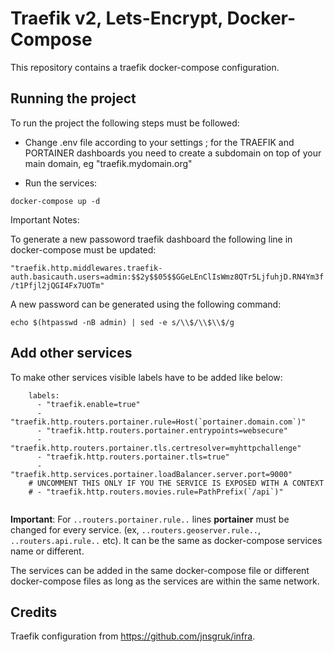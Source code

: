 
# Traefik v2, Lets-Encrypt, Docker-Compose
This repository contains a traefik docker-compose configuration.

## Running the project 

To run the project the following steps must be followed: 

- Change .env file according to your settings ; for the TRAEFIK and PORTAINER dashboards you need to create a subdomain on top of your main domain, eg "traefik.mydomain.org"

- Run the services:

```
docker-compose up -d
```

Important Notes: 

To generate a new passoword traefik dashboard the following line in docker-compose must be updated: 

``
"traefik.http.middlewares.traefik-auth.basicauth.users=admin:$$2y$$05$$GGeLEnClIsWmz8QTr5LjfuhjD.RN4Ym3f/t1Pfjl2jQGI4Fx7UOTm"
``

A new password can be generated using the following command: 

``` 
echo $(htpasswd -nB admin) | sed -e s/\\$/\\$\\$/g
```

## Add other services

To make other services visible labels have to be added like below: 

```
    labels:
      - "traefik.enable=true"
      - "traefik.http.routers.portainer.rule=Host(`portainer.domain.com`)"
      - "traefik.http.routers.portainer.entrypoints=websecure"
      - "traefik.http.routers.portainer.tls.certresolver=myhttpchallenge"
      - "traefik.http.routers.portainer.tls=true"
      - "traefik.http.services.portainer.loadBalancer.server.port=9000"
    # UNCOMMENT THIS ONLY IF YOU THE SERVICE IS EXPOSED WITH A CONTEXT
    # - "traefik.http.routers.movies.rule=PathPrefix(`/api`)"
  
```
<b>Important</b>: 
For ``..routers.portainer.rule..``</b> lines <b>portainer</b> must be changed for every service. 
(ex, ``..routers.geoserver.rule..``, ``..routers.api.rule..`` etc). 
It can be the same as docker-compose services name or different. 

The services can be added in the same docker-compose file or different docker-compose files as long as the services are within the same network. 

## Credits

Traefik configuration from https://github.com/jnsgruk/infra.